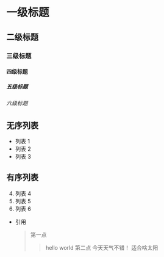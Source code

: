 # 一级标题

## 二级标题

### 三级标题

#### 四级标题

##### 五级标题

###### 六级标题

## 无序列表

- 列表 1
- 列表 2
- 列表 3

## 有序列表

4. 列表 4
5. 列表 5
6. 列表 6

- 引用
  > 第一点
    > > hello world
  > 第二点
    > > 今天天气不错！
    > > 适合啥太阳
